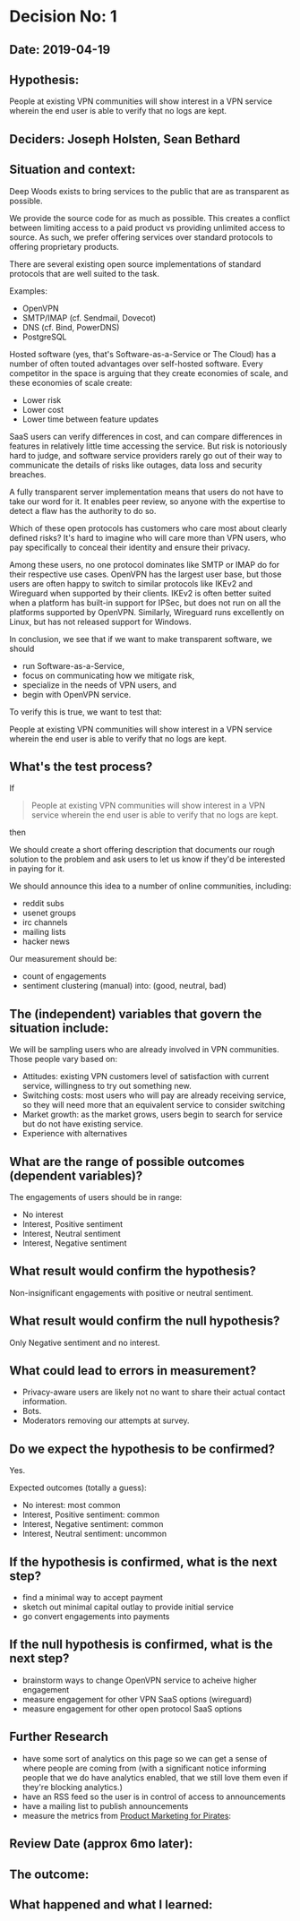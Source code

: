 # Decision No: 1

## Date: 2019-04-19

## Hypothesis:

People at existing VPN communities will show interest in a VPN service
wherein the end user is able to verify that no logs are kept.

## Deciders: Joseph Holsten, Sean Bethard

## Situation and context:

Deep Woods exists to bring services to the public that are as
transparent as possible.

We provide the source code for as much as possible. This creates a
conflict between limiting access to a paid product vs providing
unlimited access to source. As such, we prefer offering services over
standard protocols to offering proprietary products.

There are several existing open source implementations of standard
protocols that are well suited to the task.

Examples:

-   OpenVPN
-   SMTP/IMAP (cf. Sendmail, Dovecot)
-   DNS (cf. Bind, PowerDNS)
-   PostgreSQL

Hosted software (yes, that's Software-as-a-Service or The Cloud) has a
number of often touted advantages over self-hosted software. Every
competitor in the space is arguing that they create economies of scale,
and these economies of scale create:

-   Lower risk
-   Lower cost
-   Lower time between feature updates

SaaS users can verify differences in cost, and can compare differences
in features in relatively little time accessing the service. But risk is
notoriously hard to judge, and software service providers rarely go out
of their way to communicate the details of risks like outages, data loss
and security breaches.

A fully transparent server implementation means that users do not have
to take our word for it. It enables peer review, so anyone with the
expertise to detect a flaw has the authority to do so.

Which of these open protocols has customers who care most about clearly
defined risks? It's hard to imagine who will care more than VPN users,
who pay specifically to conceal their identity and ensure their privacy.

Among these users, no one protocol dominates like SMTP or IMAP do for
their respective use cases. OpenVPN has the largest user base, but those
users are often happy to switch to similar protocols like IKEv2 and
Wireguard when supported by their clients. IKEv2 is often better suited
when a platform has built-in support for IPSec, but does not run on all
the platforms supported by OpenVPN. Similarly, Wireguard runs
excellently on Linux, but has not released support for Windows.

In conclusion, we see that if we want to make transparent software, we
should

-   run Software-as-a-Service,
-   focus on communicating how we mitigate risk,
-   specialize in the needs of VPN users, and
-   begin with OpenVPN service.

To verify this is true, we want to test that:

People at existing VPN communities will show interest in a VPN service
wherein the end user is able to verify that no logs are kept.

## What's the test process?

If

> People at existing VPN communities will show interest in a VPN service
> wherein the end user is able to verify that no logs are kept.

then

We should create a short offering description that documents our rough
solution to the problem and ask users to let us know if they'd be
interested in paying for it.

We should announce this idea to a number of online communities,
including:

-   reddit subs
-   usenet groups
-   irc channels
-   mailing lists
-   hacker news

Our measurement should be:

-   count of engagements
-   sentiment clustering (manual) into: (good, neutral, bad)

## The (independent) variables that govern the situation include:

We will be sampling users who are already involved in VPN communities.
Those people vary based on:

-   Attitudes: existing VPN customers level of satisfaction with current
    service, willingness to try out something new.
-   Switching costs: most users who will pay are already receiving
    service, so they will need more that an equivalent service to
    consider switching
-   Market growth: as the market grows, users begin to search for
    service but do not have existing service.
-   Experience with alternatives

## What are the range of possible outcomes (dependent variables)?

The engagements of users should be in range:

-   No interest
-   Interest, Positive sentiment
-   Interest, Neutral sentiment
-   Interest, Negative sentiment

## What result would confirm the hypothesis?

Non-insignificant engagements with positive or neutral sentiment.

## What result would confirm the null hypothesis?

Only Negative sentiment and no interest.

## What could lead to errors in measurement?

-   Privacy-aware users are likely not no want to share their actual
    contact information.
-   Bots.
-   Moderators removing our attempts at survey.

## Do we expect the hypothesis to be confirmed?

Yes.

Expected outcomes (totally a guess):

-   No interest: most common
-   Interest, Positive sentiment: common
-   Interest, Negative sentiment: common
-   Interest, Neutral sentiment: uncommon

## If the hypothesis is confirmed, what is the next step?

-   find a minimal way to accept payment
-   sketch out minimal capital outlay to provide initial service
-   go convert engagements into payments

## If the null hypothesis is confirmed, what is the next step?

-   brainstorm ways to change OpenVPN service to acheive higher
    engagement
-   measure engagement for other VPN SaaS options (wireguard)
-   measure engagement for other open protocol SaaS options

## Further Research

-   have some sort of analytics on this page so we can get a sense of
    where people are coming from (with a significant notice informing
    people that we do have analytics enabled, that we still love them
    even if they're blocking analytics.)
-   have an RSS feed so the user is in control of access to
    announcements
-   have a mailing list to publish announcements
-   measure the metrics from [Product Marketing for
    Pirates](https://500hats.typepad.com/500blogs/2007/06/internet-market.html):

## Review Date (approx 6mo later):

## The outcome:

## What happened and what I learned:

